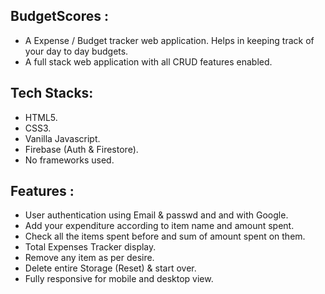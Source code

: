 ## BudgetScores : 
- A Expense / Budget tracker web application. Helps in keeping track of your day to day budgets.
- A full stack web application with all CRUD features enabled.
## Tech Stacks:
- HTML5.
- CSS3.
- Vanilla Javascript.
- Firebase (Auth & Firestore).
- No frameworks used.

## Features :
- User authentication using Email & passwd and and with Google.
- Add your expenditure according to item name and amount spent.
- Check all the items spent before  and sum of amount spent on them.
- Total Expenses Tracker display.
- Remove any item as per desire.
- Delete entire Storage (Reset) & start over.
- Fully responsive for mobile and desktop view.